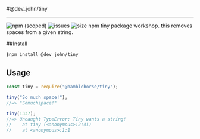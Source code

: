 #@dev_john/tiny
___
![npm (scoped)](https://img.shields.io/npm/v/@dev_john/tiny?style=plastic) ![issues](https://img.shields.io/github/issues/Arman-Ahmed-Jony/tiny?style=plastic) ![size](https://img.shields.io/bundlephobia/min/@dev_john/tiny?style=plastic)
npm tiny package workshop. this removes spaces from a given string.

##Install

```$npm install @dev_john/tiny```

## Usage

```js
const tiny = require("@bamblehorse/tiny");

tiny("So much space!");
//=> "Somuchspace!"

tiny(1337);
//=> Uncaught TypeError: Tiny wants a string!
//    at tiny (<anonymous>:2:41)
//    at <anonymous>:1:1
```